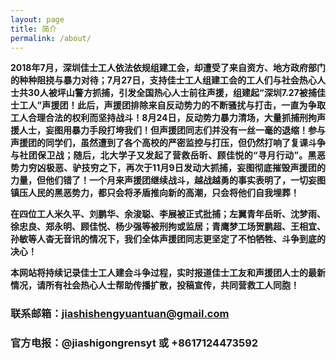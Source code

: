 ```yaml
---
layout: page
title: 简介
permalink: /about/
---
```

<p style="text-align:justify; text-justify:inter-ideograph;">
<strong>2018年7月，深圳佳士工人依法依规组建工会，却遭受了来自资方、地方政府部门的种种阻挠与暴力对待；7月27日，支持佳士工人组建工会的工人们与社会热心人士共30人被坪山警方抓捕，引发全国热心人士前往声援，组建起“深圳7.27被捕佳士工人”声援团！此后，声援团排除来自反动势力的不断骚扰与打击，一直为争取工人合理合法的权利而坚持战斗！8月24日，反动势力暴力清场，大量抓捕刑拘声援人士，妄图用暴力手段打垮我们！但声援团同志们并没有一丝一毫的退缩！参与声援团的同学们，虽然遭到了各个高校的严密监控与打压，但仍然打响了复课斗争与社团保卫战；随后，北大学子又发起了营救岳昕、顾佳悦的“寻月行动”。黑恶势力穷凶极恶、驴技穷之下，再次于11月9日发动大抓捕，妄图彻底摧毁声援团的力量，但他们错了！一个月来声援团继续战斗，越战越勇的事实表明了，一切妄图镇压人民的黑恶势力，都只会将矛盾推向新的高潮，只会将他们自我埋葬！</strong></p>
<p style="text-align:justify; text-justify:inter-ideograph;">
<strong>在四位工人米久平、刘鹏华、余浚聪、李展被正式批捕；左翼青年岳昕、沈梦雨、徐忠良、郑永明、顾佳悦、杨少强等被刑拘或监居；青鹰梦工场贺鹏超、王相宜、孙敏等人杳无音讯的情况下，我们全体声援团同志更坚定了不怕牺牲、斗争到底的决心！</strong></p>
<p style="text-align:justify; text-justify:inter-ideograph;">
<strong>本网站将持续记录佳士工人建会斗争过程，实时报道佳士工友和声援团人士的最新情况，请所有社会热心人士帮助传播扩散，投稿宣传，共同营救工人同胞！</strong>
</p>

### 联系邮箱：[jiashishengyuantuan@gmail.com](mailto:jiashishengyuantuan@gmail.com)
### 官方电报：@jiashigongrensyt 或 +8617124473592


